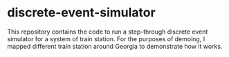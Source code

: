 # discrete-event-simulator
This repository contains the code to run a step-through discrete event simulator for a system of train station. For the purposes of demoing, I mapped different train station around Georgia to demonstrate how it works.
